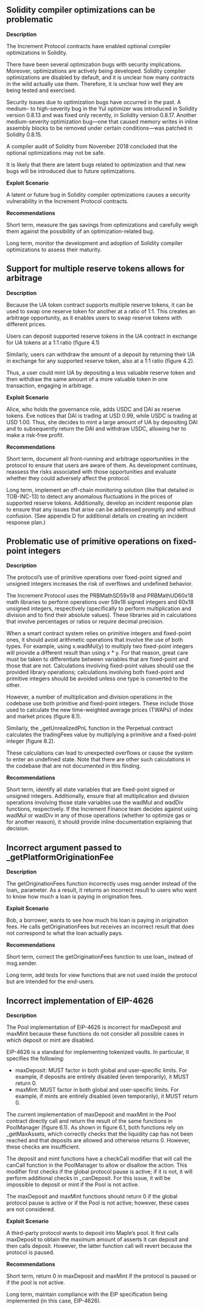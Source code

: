 ## Solidity compiler optimizations can be problematic

**Description**

The Increment Protocol contracts have enabled optional compiler optimizations in Solidity.

  

There have been several optimization bugs with security implications. Moreover, optimizations are actively being developed. Solidity compiler optimizations are disabled by default, and it is unclear how many contracts in the wild actually use them. Therefore, it is unclear how well they are being tested and exercised.

  

Security issues due to optimization bugs have occurred in the past. A medium- to high-severity bug in the Yul optimizer was introduced in Solidity version 0.8.13 and was fixed only recently, in Solidity version 0.8.17. Another medium-severity optimization bug—one that caused memory writes in inline assembly blocks to be removed under certain conditions—was patched in Solidity 0.8.15.

  

A compiler audit of Solidity from November 2018 concluded that the optional optimizations may not be safe.

  

It is likely that there are latent bugs related to optimization and that new bugs will be introduced due to future optimizations.

  

**Exploit Scenario**

A latent or future bug in Solidity compiler optimizations causes a security vulnerability in the Increment Protocol contracts.

  

**Recommendations**

Short term, measure the gas savings from optimizations and carefully weigh them against the possibility of an optimization-related bug.

  

Long term, monitor the development and adoption of Solidity compiler optimizations to assess their maturity.

  
  

## Support for multiple reserve tokens allows for arbitrage

  

**Description**

Because the UA token contract supports multiple reserve tokens, it can be used to swap one reserve token for another at a ratio of 1:1. This creates an arbitrage opportunity, as it enables users to swap reserve tokens with different prices.

  

Users can deposit supported reserve tokens in the UA contract in exchange for UA tokens at a 1:1 ratio (figure 4.1)

  

Similarly, users can withdraw the amount of a deposit by returning their UA in exchange for any supported reserve token, also at a 1:1 ratio (figure 4.2).

  

Thus, a user could mint UA by depositing a less valuable reserve token and then withdraw the same amount of a more valuable token in one transaction, engaging in arbitrage.

  

**Exploit Scenario**

Alice, who holds the governance role, adds USDC and DAI as reserve tokens. Eve notices that DAI is trading at USD 0.99, while USDC is trading at USD 1.00. Thus, she decides to mint a large amount of UA by depositing DAI and to subsequently return the DAI and withdraw USDC, allowing her to make a risk-free profit.

  

**Recommendations**

Short term, document all front-running and arbitrage opportunities in the protocol to ensure that users are aware of them. As development continues, reassess the risks associated with those opportunities and evaluate whether they could adversely affect the protocol.

  

Long term, implement an off-chain monitoring solution (like that detailed in TOB-INC-13) to detect any anomalous fluctuations in the prices of supported reserve tokens. Additionally, develop an incident response plan to ensure that any issues that arise can be addressed promptly and without confusion. (See appendix D for additional details on creating an incident response plan.)

  
  
  

## Problematic use of primitive operations on fixed-point integers

  

**Description**

The protocol’s use of primitive operations over fixed-point signed and unsigned integers increases the risk of overflows and undefined behavior.

  

The Increment Protocol uses the PRBMathSD59x18 and PRBMathUD60x18 math libraries to perform operations over 59x18 signed integers and 60x18 unsigned integers, respectively (specifically to perform multiplication and division and to find their absolute values). These libraries aid in calculations that involve percentages or ratios or require decimal precision.

  

When a smart contract system relies on primitive integers and fixed-point ones, it should avoid arithmetic operations that involve the use of both types. For example, using x.wadMul(y) to multiply two fixed-point integers will provide a different result than using x * y. For that reason, great care must be taken to differentiate between variables that are fixed-point and those that are not. Calculations involving fixed-point values should use the provided library operations; calculations involving both fixed-point and primitive integers should be avoided unless one type is converted to the other.

  

However, a number of multiplication and division operations in the codebase use both primitive and fixed-point integers. These include those used to calculate the new time-weighted average prices (TWAPs) of index and market prices (figure 8.1).

  

Similarly, the _getUnrealizedPnL function in the Perpetual contract calculates the tradingFees value by multiplying a primitive and a fixed-point integer (figure 8.2).

  

These calculations can lead to unexpected overflows or cause the system to enter an undefined state. Note that there are other such calculations in the codebase that are not documented in this finding.

  

**Recommendations**

Short term, identify all state variables that are fixed-point signed or unsigned integers. Additionally, ensure that all multiplication and division operations involving those state variables use the wadMul and wadDiv functions, respectively. If the Increment Finance team decides against using wadMul or wadDiv in any of those operations (whether to optimize gas or for another reason), it should provide inline documentation explaining that decision.

## Incorrect argument passed to _getPlatformOriginationFee

**Description**

The getOriginationFees function incorrectly uses msg.sender instead of the loan_ parameter. As a result, it returns an incorrect result to users who want to know how much a loan is paying in origination fees.

**Exploit Scenario**

Bob, a borrower, wants to see how much his loan is paying in origination fees. He calls getOriginationFees but receives an incorrect result that does not correspond to what the loan actually pays.

**Recommendations**

Short term, correct the getOriginationFees function to use loan_ instead of msg.sender.

Long term, add tests for view functions that are not used inside the protocol but are intended for the end-users.

## Incorrect implementation of EIP-4626

**Description**

The Pool implementation of EIP-4626 is incorrect for maxDeposit and maxMint because these functions do not consider all possible cases in which deposit or mint are disabled.

EIP-4626 is a standard for implementing tokenized vaults. In particular, it specifies the following:
- maxDeposit: MUST factor in both global and user-specific limits. For example, if deposits are entirely disabled (even temporarily), it MUST return 0.
- maxMint: MUST factor in both global and user-specific limits. For example, if mints are entirely disabled (even temporarily), it MUST return 0.

The current implementation of maxDeposit and maxMint in the Pool contract directly call and return the result of the same functions in PoolManager (figure 6.1). As shown in figure 6.1, both functions rely on _getMaxAssets, which correctly checks that the liquidity cap has not been reached and that deposits are allowed and otherwise returns 0. However, these checks are insufficient.

The deposit and mint functions have a checkCall modifier that will call the canCall function in the PoolManager to allow or disallow the action. This modifier first checks if the global protocol pause is active; if it is not, it will perform additional checks in _canDeposit. For this issue, it will be impossible to deposit or mint if the Pool is not active.

The maxDeposit and maxMint functions should return 0 if the global protocol pause is active or if the Pool is not active; however, these cases are not considered.

**Exploit Scenario**

A third-party protocol wants to deposit into Maple’s pool. It first calls maxDeposit to obtain the maximum amount of asserts it can deposit and then calls deposit. However, the latter function call will revert because the protocol is paused.

**Recommendations**

Short term, return 0 in maxDeposit and maxMint if the protocol is paused or if the pool is not active.

Long term, maintain compliance with the EIP specification being implemented (in this case, EIP-4626).

